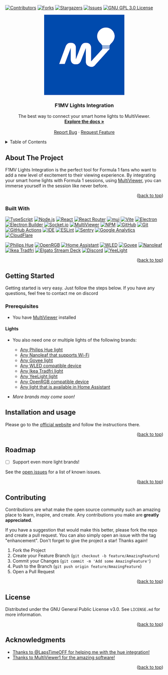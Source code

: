 <a name="readme-top"></a>

<!-- PROJECT SHIELDS -->
[![Contributors][contributors-shield]][contributors-url]
[![Forks][forks-shield]][forks-url]
[![Stargazers][stars-shield]][stars-url]
[![Issues][issues-shield]][issues-url]
[![GNU GPL 3.0 License][license-shield]][license-url]

<div align="center">
<img src="icons/f1mvli-logo_500x500.png" alt="The F1MV Lights Integration logo" align="center" width="256" height="256"/>
<h3 align="center">F1MV Lights Integration</h3>
  <p align="center">
    The best way to connect your smart home lights to MultiViewer.
    <br />
    <a href="https://f1mvli.jstt.me/docs"><strong>Explore the docs »</strong></a>
    <br />
    <br />
    <a href="https://github.com/JustJoostNL/F1MV-Lights-Integration/issues">Report Bug</a>
    ·
    <a href="https://github.com/JustJoostNL/F1MV-Lights-Integration/issues">Request Feature</a>
  </p>
</div>



<!-- TABLE OF CONTENTS -->
<details>
  <summary>Table of Contents</summary>
  <ol>
    <li>
      <a href="#about-the-project">About The Project</a>
      <ul>
        <li><a href="#built-with">Built With</a></li>
      </ul>
    </li>
    <li>
      <a href="#getting-started">Getting Started</a>
      <ul>
        <li><a href="#prerequisites">Prerequisites</a></li>
      </ul>
    </li>
    <li><a href="#installation-and-usage">Installation and usage</a></li>
    <li><a href="#roadmap">Roadmap</a></li>
    <li><a href="#contributing">Contributing</a></li>
    <li><a href="#license">License</a></li>
  </ol>
</details>



<!-- ABOUT THE PROJECT -->
## About The Project

[//]: # ([![Product Name Screen Shot][product-screenshot]]&#40;product-screenshot-here&#41;)

F1MV Lights Integration is the perfect tool for Formula 1 fans who want to add a new level of excitement to their viewing experience.
By integrating your smart home lights with Formula 1 sessions, using [MultiViewer](https://multiviewer.app), you can immerse yourself in the session like never before.

<p align="right">(<a href="#readme-top">back to top</a>)</p>


### Built With

[![TypeScript][typescript]][typescript-url]
[![Node.js][nodejs]][nodejs-url]
[![React][react]][react-url]
[![React Router][react-router]][react-router-url]
[![mui][mui]][mui-url]
[![Vite][vite]][vite-url]
[![Electron][Electron]][electron-url]
[![Electron Builder][electron-builder]][electron-builder-url]
[![Socket.io][Socket.io]][socket.io-url]
[![MultiViewer][f1mv]][f1mv-url]
[![NPM][npm]][npm-url]
[![GitHub][GitHub]][github-url]
[![Git][git]][git-url]
[![GitHub Actions][GitHub-actions]][github-actions-url]
[![IDE][ide]][ide-url]
[![ESLint][eslint]][eslint-url]
[![Sentry][sentry]][sentry-url]
[![Google Analytics][ga4]][ga4-url]
[![CloudFlare][cloudflare]][cloudflare-url]

[![Philips Hue][philips-hue]][philips-hue-url]
[![OpenRGB][openrgb]][openrgb-url]
[![Home Assistant][home-assistant]][home-assistant-url]
[![WLED][wled]][wled-url]
[![Govee][govee]][govee-url]
[![Nanoleaf][nanoleaf]][nanoleaf-url]
[![Ikea Tradfri][tradfri]][tradfri-url]
[![Elgato Stream Deck][streamdeck]][streamdeck-url]
[![Discord][discord]][discord-url]
[![YeeLight][yeelight]][yeelight-url]

<p align="right">(<a href="#readme-top">back to top</a>)</p>



<!-- GETTING STARTED -->
## Getting Started

Getting started is very easy. Just follow the steps below. If you have any questions, feel free to contact me on discord

### Prerequisites

- You have [MultiViewer](https://multiviewer.app) installed

#### Lights
- You also need one or multiple lights of the following brands:
  - [Any Philips Hue light][philips-hue-url]
  - [Any Nanoleaf that supports Wi-Fi][nanoleaf-url]
  - [Any Govee light][govee-url]
  - [Any WLED compatible device][wled-url]
  - [Any Ikea Tradfri light][tradfri-url]
  - [Any YeeLight light][yeelight-url]
  - [Any OpenRGB compatible device][openrgb-devices-url]
  - [Any light that is available in Home Assistant][home-assistant-url]


- *More brands may come soon!*

## Installation and usage

Please go to the [official website](https://lightsintegration.joost.systems) and follow the instructions there.

<p align="right">(<a href="#readme-top">back to top</a>)</p>


<!-- ROADMAP -->
## Roadmap

- [ ] Support even more light brands!

See the [open issues][issuesurl] for a list of known issues.

<p align="right">(<a href="#readme-top">back to top</a>)</p>



<!-- CONTRIBUTING -->
## Contributing

Contributions are what make the open source community such an amazing place to learn, inspire, and create. Any contributions you make are **greatly appreciated**.

If you have a suggestion that would make this better, please fork the repo and create a pull request. You can also simply open an issue with the tag "enhancement".
Don't forget to give the project a star! Thanks again!

1. Fork the Project
2. Create your Feature Branch (`git checkout -b feature/AmazingFeature`)
3. Commit your Changes (`git commit -m 'Add some AmazingFeature'`)
4. Push to the Branch (`git push origin feature/AmazingFeature`)
5. Open a Pull Request

<p align="right">(<a href="#readme-top">back to top</a>)</p>



<!-- LICENSE -->
## License

Distributed under the GNU General Public License v3.0. See `LICENSE.md` for more information.

<p align="right">(<a href="#readme-top">back to top</a>)</p>


<!-- ACKNOWLEDGMENTS -->
## Acknowledgments
* [Thanks to @LapsTimeOFF for helping me with the hue integration!](https://github.com/LapsTimeOFF/)
* [Thanks to MultiViewer1 for the amazing software!](https://multiviewer.app)


<p align="right">(<a href="#readme-top">back to top</a>)</p>



<!-- MARKDOWN LINKS & IMAGES -->
<!-- https://www.markdownguide.org/basic-syntax/#reference-style-links -->
[contributors-shield]: https://img.shields.io/github/contributors/JustJoostNL/F1MV-Lights-Integration.svg?style=for-the-badge
[contributors-url]: https://github.com/JustJoostNL/F1MV-Lights-Integration/graphs/contributors
[forks-shield]: https://img.shields.io/github/forks/JustJoostNL/F1MV-Lights-Integration.svg?style=for-the-badge
[forks-url]: https://github.com/JustJoostNL/F1MV-Lights-Integration/network/members
[stars-shield]: https://img.shields.io/github/stars/JustJoostNL/F1MV-Lights-Integration.svg?style=for-the-badge
[stars-url]: https://github.com/JustJoostNL/F1MV-Lights-Integration/stargazers
[issues-shield]: https://img.shields.io/github/issues/JustJoostNL/F1MV-Lights-Integration.svg?style=for-the-badge
[issues-url]: https://github.com/JustJoostNL/F1MV-Lights-Integration/issues
[license-shield]: https://img.shields.io/github/license/JustJoostNL/F1MV-Lights-Integration.svg?style=for-the-badge
[license-url]: https://github.com/JustJoostNL/F1MV-Lights-Integration/blob/main/LICENSE.MD
[product-screenshot]: https://i.ibb.co/df5WVkN/icon.png
[typescript]: https://img.shields.io/badge/TypeScript-007ACC?style=for-the-badge&logo=typescript&logoColor=white
[typescript-url]: https://www.typescriptlang.org/
[react]: https://img.shields.io/badge/React-20232A?style=for-the-badge&logo=react&logoColor=61DAFB
[react-url]: https://react.dev
[react-router]: https://img.shields.io/badge/React_Router-CA4245?style=for-the-badge&logo=react-router&logoColor=white
[react-router-url]: https://reactrouter.com
[vite]: https://img.shields.io/badge/Vite-646CFF?style=for-the-badge&logo=vite&logoColor=white
[vite-url]: https://vitejs.dev
[mui]: https://img.shields.io/badge/MUI-%230081CB.svg?style=for-the-badge&logo=mui&logoColor=white
[mui-url]: https://mui.com
[npm]: https://img.shields.io/badge/npm-CB3837?style=for-the-badge&logo=npm&logoColor=white
[npm-url]: https://www.npmjs.com/
[cloudflare]: https://img.shields.io/badge/Cloudflare-F38020?style=for-the-badge&logo=cloudflare&logoColor=white
[cloudflare-url]: https://www.cloudflare.com/
[socket.io]: https://img.shields.io/badge/Socket.io-010101?style=for-the-badge&logo=socket.io&logoColor=white
[socket.io-url]: https://socket.io/
[electron]: https://img.shields.io/badge/Electron-47848F?style=for-the-badge&logo=electron&logoColor=white
[electron-url]: https://www.electronjs.org/
[electron-builder]: https://img.shields.io/badge/Electron%20Builder-47848F?style=for-the-badge&logo=electron&logoColor=white
[electron-builder-url]: https://www.electron.build/
[f1mv-lights-integration]: https://img.shields.io/badge/F1MV-Lights-Integration-0002bb?style=for-the-badge&logo=F1MV-Lights-Integration&logoColor=black
[github-actions]: https://img.shields.io/badge/github%20actions-%232671E5.svg?style=for-the-badge&logo=githubactions&logoColor=white
[github-actions-url]: https://github.com/features/actions
[ide]: https://img.shields.io/badge/IntelliJIDEA-000000.svg?style=for-the-badge&logo=intellij-idea&logoColor=white
[ide-url]: https://www.jetbrains.com/idea/
[Git]: https://img.shields.io/badge/git-%23F05033.svg?style=for-the-badge&logo=git&logoColor=white
[git-url]: https://git-scm.com/
[GitHub]: https://img.shields.io/badge/github-%23121011.svg?style=for-the-badge&logo=github&logoColor=white
[github-url]: https://github.com
[f1mv]: https://img.shields.io/badge/MultiViewer-fb1e07.svg?style=for-the-badge&logo=f1&logoColor=white
[f1mv-url]: https://multiviewer.app
[ESLint]: https://img.shields.io/badge/ESLint-4B32C3?style=for-the-badge&logo=eslint&logoColor=white
[ESLint-url]: https://eslint.org/
[Sentry]: https://img.shields.io/badge/Sentry-362D59?style=for-the-badge&logo=sentry&logoColor=white
[Sentry-url]: https://sentry.io/
[ga4]: https://img.shields.io/badge/Google%20Analytics-E37400?style=for-the-badge&logo=google-analytics&logoColor=white
[ga4-url]: https://analytics.google.com/
[nodejs]: https://img.shields.io/badge/Node.js-43853D?style=for-the-badge&logo=node.js&logoColor=white
[nodejs-url]: https://nodejs.org/en/
[releases-url]: https://github.com/JustJoostNL/F1MV-Lights-Integration/releases
[wikiurl]: https://f1mvli.jstt.me
[issuesurl]: https://github.com/JustJoostNL/F1MV-Lights-Integration/issues
[philips-hue]: https://img.shields.io/badge/Philips%20Hue-0002bb?style=for-the-badge&logo=Philips%20Hue&logoColor=white
[philips-hue-url]: https://www2.meethue.com/en-us
[nanoleaf]: https://img.shields.io/badge/Nanoleaf-0002gg?style=for-the-badge&logo=Nanoleaf&logoColor=white
[nanoleaf-url]: https://nanoleaf.me/en-US/
[tradfri]: https://img.shields.io/badge/IKEA%20Tradfri-00539f.svg?style=for-the-badge&logo=ikea&logoColor=white
[tradfri-url]: https://www.ikea.com/us/en/cat/smart-lighting-36812/
[govee]: https://img.shields.io/badge/Govee-000666.svg?style=for-the-badge&logo=govee&logoColor=white
[govee-url]: https://us.govee.com/
[yeelight]: https://img.shields.io/badge/Yeelight-ff6c00.svg?style=for-the-badge&logo=yeelight&logoColor=white
[yeelight-url]: https://www.yeelight.com/
[openrgb]: https://img.shields.io/badge/OpenRGB-0002bb.svg?style=for-the-badge&logo=openrgb&logoColor=white
[openrgb-url]: https://openrgb.org/
[openrgb-devices-url]: https://openrgb.org/devices.html
[wled]: https://img.shields.io/badge/WLED-0002bb.svg?style=for-the-badge&logo=wled&logoColor=white
[streamdeck]: https://img.shields.io/badge/Stream%20Deck-0002bb.svg?style=for-the-badge&logo=elgato&logoColor=white
[streamdeck-url]: https://www.elgato.com/en/gaming/stream-deck
[discord]: https://img.shields.io/badge/Discord-0002bb.svg?style=for-the-badge&logo=discord&logoColor=white
[discord-url]: https://discord.com/
[wled-url]: https://github.com/Aircoookie/WLED
[home-assistant]: https://img.shields.io/badge/home%20assistant-%2341BDF5.svg?style=for-the-badge&logo=home-assistant&logoColor=white
[home-assistant-url]: https://www.home-assistant.io/

[github_username]: JustJoostNL
[repo_name]: F1MV-Lights-Integration